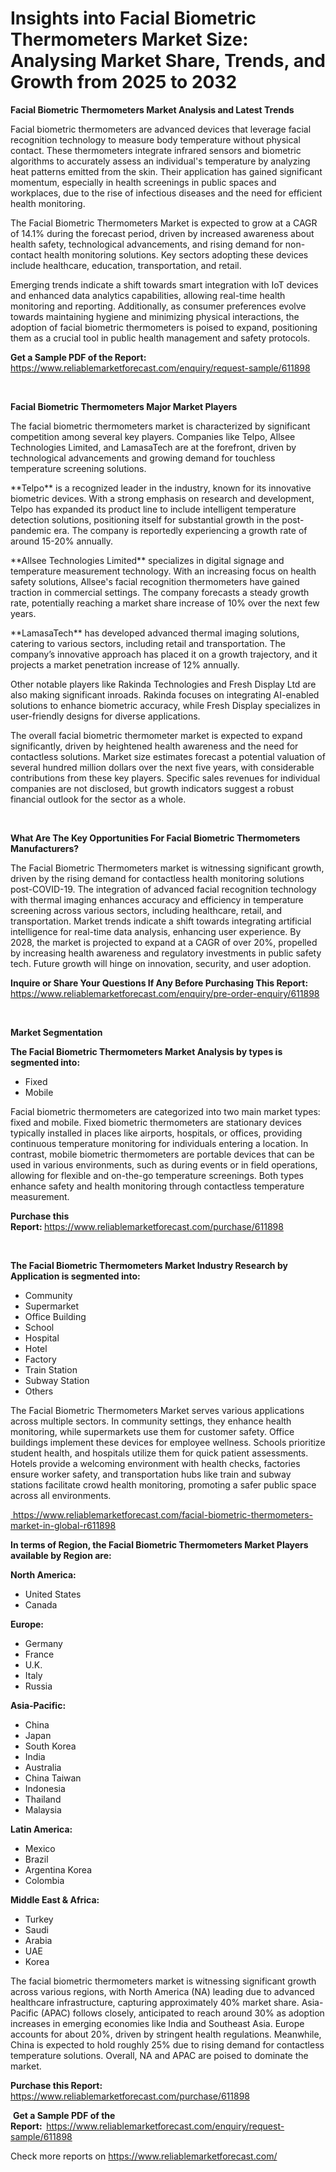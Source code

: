 <p><h1>Insights into Facial Biometric Thermometers Market Size: Analysing Market Share, Trends, and Growth from 2025 to 2032</h1></p><p><strong>Facial Biometric Thermometers Market Analysis and Latest Trends</strong></p>
<p><p>Facial biometric thermometers are advanced devices that leverage facial recognition technology to measure body temperature without physical contact. These thermometers integrate infrared sensors and biometric algorithms to accurately assess an individual's temperature by analyzing heat patterns emitted from the skin. Their application has gained significant momentum, especially in health screenings in public spaces and workplaces, due to the rise of infectious diseases and the need for efficient health monitoring.</p><p>The Facial Biometric Thermometers Market is expected to grow at a CAGR of 14.1% during the forecast period, driven by increased awareness about health safety, technological advancements, and rising demand for non-contact health monitoring solutions. Key sectors adopting these devices include healthcare, education, transportation, and retail. </p><p>Emerging trends indicate a shift towards smart integration with IoT devices and enhanced data analytics capabilities, allowing real-time health monitoring and reporting. Additionally, as consumer preferences evolve towards maintaining hygiene and minimizing physical interactions, the adoption of facial biometric thermometers is poised to expand, positioning them as a crucial tool in public health management and safety protocols.</p></p>
<p><strong>Get a Sample PDF of the Report:&nbsp;</strong> <a href="https://www.reliablemarketforecast.com/enquiry/request-sample/611898?utm_campaign=2458&utm_medium=2&utm_source=Github&utm_content=ia&utm_term=23032025&utm_id=facial-biometric-thermometers">https://www.reliablemarketforecast.com/enquiry/request-sample/611898</a></p>
<p>&nbsp;</p>
<p><strong>Facial Biometric Thermometers Major Market Players</strong></p>
<p><p>The facial biometric thermometers market is characterized by significant competition among several key players. Companies like Telpo, Allsee Technologies Limited, and LamasaTech are at the forefront, driven by technological advancements and growing demand for touchless temperature screening solutions.</p><p>**Telpo** is a recognized leader in the industry, known for its innovative biometric devices. With a strong emphasis on research and development, Telpo has expanded its product line to include intelligent temperature detection solutions, positioning itself for substantial growth in the post-pandemic era. The company is reportedly experiencing a growth rate of around 15-20% annually.</p><p>**Allsee Technologies Limited** specializes in digital signage and temperature measurement technology. With an increasing focus on health safety solutions, Allsee's facial recognition thermometers have gained traction in commercial settings. The company forecasts a steady growth rate, potentially reaching a market share increase of 10% over the next few years.</p><p>**LamasaTech** has developed advanced thermal imaging solutions, catering to various sectors, including retail and transportation. The company’s innovative approach has placed it on a growth trajectory, and it projects a market penetration increase of 12% annually.</p><p>Other notable players like Rakinda Technologies and Fresh Display Ltd are also making significant inroads. Rakinda focuses on integrating AI-enabled solutions to enhance biometric accuracy, while Fresh Display specializes in user-friendly designs for diverse applications.</p><p>The overall facial biometric thermometer market is expected to expand significantly, driven by heightened health awareness and the need for contactless solutions. Market size estimates forecast a potential valuation of several hundred million dollars over the next five years, with considerable contributions from these key players. Specific sales revenues for individual companies are not disclosed, but growth indicators suggest a robust financial outlook for the sector as a whole.</p></p>
<p>&nbsp;</p>
<p><strong>What Are The Key Opportunities For Facial Biometric Thermometers Manufacturers?</strong></p>
<p><p>The Facial Biometric Thermometers market is witnessing significant growth, driven by the rising demand for contactless health monitoring solutions post-COVID-19. The integration of advanced facial recognition technology with thermal imaging enhances accuracy and efficiency in temperature screening across various sectors, including healthcare, retail, and transportation. Market trends indicate a shift towards integrating artificial intelligence for real-time data analysis, enhancing user experience. By 2028, the market is projected to expand at a CAGR of over 20%, propelled by increasing health awareness and regulatory investments in public safety tech. Future growth will hinge on innovation, security, and user adoption.</p></p>
<p><strong>Inquire or Share Your Questions If Any Before Purchasing This Report:</strong> <a href="https://www.reliablemarketforecast.com/enquiry/pre-order-enquiry/611898?utm_campaign=2458&utm_medium=2&utm_source=Github&utm_content=ia&utm_term=23032025&utm_id=facial-biometric-thermometers">https://www.reliablemarketforecast.com/enquiry/pre-order-enquiry/611898</a></p>
<p>&nbsp;</p>
<p><strong>Market Segmentation</strong></p>
<p><strong>The Facial Biometric Thermometers Market Analysis by types is segmented into:</strong></p>
<p><ul><li>Fixed</li><li>Mobile</li></ul></p>
<p><p>Facial biometric thermometers are categorized into two main market types: fixed and mobile. Fixed biometric thermometers are stationary devices typically installed in places like airports, hospitals, or offices, providing continuous temperature monitoring for individuals entering a location. In contrast, mobile biometric thermometers are portable devices that can be used in various environments, such as during events or in field operations, allowing for flexible and on-the-go temperature screenings. Both types enhance safety and health monitoring through contactless temperature measurement.</p></p>
<p><strong>Purchase this Report:&nbsp;</strong><a href="https://www.reliablemarketforecast.com/purchase/611898?utm_campaign=2458&utm_medium=2&utm_source=Github&utm_content=ia&utm_term=23032025&utm_id=facial-biometric-thermometers">https://www.reliablemarketforecast.com/purchase/611898</a></p>
<p>&nbsp;</p>
<p><strong>The Facial Biometric Thermometers Market Industry Research by Application is segmented into:</strong></p>
<p><ul><li>Community</li><li>Supermarket</li><li>Office Building</li><li>School</li><li>Hospital</li><li>Hotel</li><li>Factory</li><li>Train Station</li><li>Subway Station</li><li>Others</li></ul></p>
<p><p>The Facial Biometric Thermometers Market serves various applications across multiple sectors. In community settings, they enhance health monitoring, while supermarkets use them for customer safety. Office buildings implement these devices for employee wellness. Schools prioritize student health, and hospitals utilize them for quick patient assessments. Hotels provide a welcoming environment with health checks, factories ensure worker safety, and transportation hubs like train and subway stations facilitate crowd health monitoring, promoting a safer public space across all environments.</p></p>
<p><a href="https://www.reliablemarketforecast.com/facial-biometric-thermometers-market-in-global-r611898?utm_campaign=2458&utm_medium=2&utm_source=Github&utm_content=ia&utm_term=23032025&utm_id=facial-biometric-thermometers">&nbsp;https://www.reliablemarketforecast.com/facial-biometric-thermometers-market-in-global-r611898</a></p>
<p><strong>In terms of Region, the Facial Biometric Thermometers Market Players available by Region are:</strong></p>
<p>
    <p> <strong> North America: </strong>
        <ul>
            <li>United States</li>
            <li>Canada</li>
        </ul>
        </p> 
    <p> <strong> Europe: </strong>
        <ul>
            <li>Germany</li>
            <li>France</li>
            <li>U.K.</li>
            <li>Italy</li>
            <li>Russia</li>
        </ul>
        </p> 
    <p> <strong> Asia-Pacific: </strong>
        <ul>
            <li>China</li>
            <li>Japan</li>
            <li>South Korea</li>
            <li>India</li>
            <li>Australia</li>
            <li>China Taiwan</li>
            <li>Indonesia</li>
            <li>Thailand</li>
            <li>Malaysia</li>
        </ul>
        </p> 
    <p> <strong> Latin America: </strong>
        <ul>
            <li>Mexico</li>
            <li>Brazil</li>
            <li>Argentina Korea</li>
            <li>Colombia</li>
        </ul>
        </p> 
    <p> <strong> Middle East & Africa: </strong>
        <ul>
            <li>Turkey</li>
            <li>Saudi</li>
            <li>Arabia</li>
            <li>UAE</li>
            <li>Korea</li>
        </ul>
    </p>
    </p>
<p><p>The facial biometric thermometers market is witnessing significant growth across various regions, with North America (NA) leading due to advanced healthcare infrastructure, capturing approximately 40% market share. Asia-Pacific (APAC) follows closely, anticipated to reach around 30% as adoption increases in emerging economies like India and Southeast Asia. Europe accounts for about 20%, driven by stringent health regulations. Meanwhile, China is expected to hold roughly 25% due to rising demand for contactless temperature solutions. Overall, NA and APAC are poised to dominate the market.</p></p>
<p><strong>Purchase this Report: </strong><a href="https://www.reliablemarketforecast.com/purchase/611898?utm_campaign=2458&utm_medium=2&utm_source=Github&utm_content=ia&utm_term=23032025&utm_id=facial-biometric-thermometers">https://www.reliablemarketforecast.com/purchase/611898</a></p>
<p>&nbsp;<strong>Get a Sample PDF of the Report:&nbsp;&nbsp;</strong><a href="https://www.reliablemarketforecast.com/enquiry/request-sample/611898?utm_campaign=2458&utm_medium=2&utm_source=Github&utm_content=ia&utm_term=23032025&utm_id=facial-biometric-thermometers">https://www.reliablemarketforecast.com/enquiry/request-sample/611898</a></p>
<p><strong></strong></p>
<p>Check more reports on <a href="https://www.reliablemarketforecast.com/?utm_campaign=2458&utm_medium=2&utm_source=Github&utm_content=ia&utm_term=23032025&utm_id=facial-biometric-thermometers">https://www.reliablemarketforecast.com/</a></p>